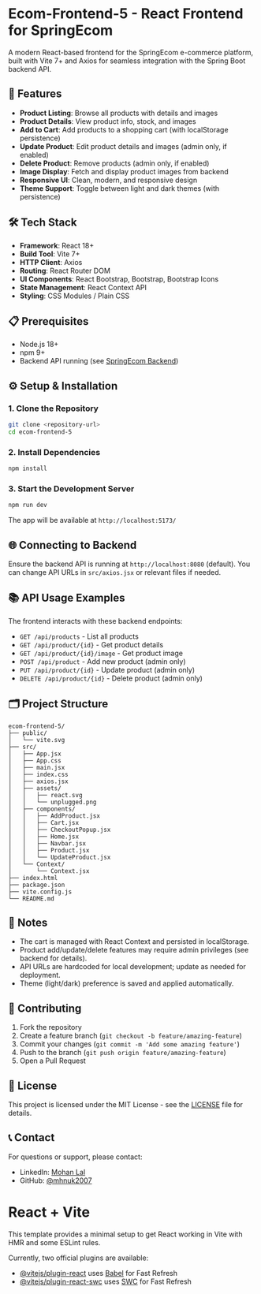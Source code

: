 # Ecom-Frontend-5 - React Frontend for SpringEcom

A modern React-based frontend for the SpringEcom e-commerce platform, built with Vite 7+ and Axios for seamless integration with the Spring Boot backend API.
## 🚀 Features

- **Product Listing**: Browse all products with details and images
- **Product Details**: View product info, stock, and images
- **Add to Cart**: Add products to a shopping cart (with localStorage persistence)
- **Update Product**: Edit product details and images (admin only, if enabled)
- **Delete Product**: Remove products (admin only, if enabled)
- **Image Display**: Fetch and display product images from backend
- **Responsive UI**: Clean, modern, and responsive design
- **Theme Support**: Toggle between light and dark themes (with persistence)
## 🛠️ Tech Stack

- **Framework**: React 18+
- **Build Tool**: Vite 7+
- **HTTP Client**: Axios
- **Routing**: React Router DOM
- **UI Components**: React Bootstrap, Bootstrap, Bootstrap Icons
- **State Management**: React Context API
- **Styling**: CSS Modules / Plain CSS
## 📋 Prerequisites

- Node.js 18+
- npm 9+
- Backend API running (see [SpringEcom Backend](../README.md))
## ⚙️ Setup & Installation

### 1. Clone the Repository
```bash
git clone <repository-url>
cd ecom-frontend-5
```

### 2. Install Dependencies
```bash
npm install
```
### 3. Start the Development Server
```bash
npm run dev
```
The app will be available at `http://localhost:5173/`
## 🌐 Connecting to Backend

Ensure the backend API is running at `http://localhost:8080` (default). You can change API URLs in `src/axios.jsx` or relevant files if needed.
## 📚 API Usage Examples

The frontend interacts with these backend endpoints:

- `GET /api/products` - List all products
- `GET /api/product/{id}` - Get product details
- `GET /api/product/{id}/image` - Get product image
- `POST /api/product` - Add new product (admin only)
- `PUT /api/product/{id}` - Update product (admin only)
- `DELETE /api/product/{id}` - Delete product (admin only)
## 🗂️ Project Structure

```
ecom-frontend-5/
├── public/
│   └── vite.svg
├── src/
│   ├── App.jsx
│   ├── App.css
│   ├── main.jsx
│   ├── index.css
│   ├── axios.jsx
│   ├── assets/
│   │   ├── react.svg
│   │   └── unplugged.png
│   ├── components/
│   │   ├── AddProduct.jsx
│   │   ├── Cart.jsx
│   │   ├── CheckoutPopup.jsx
│   │   ├── Home.jsx
│   │   ├── Navbar.jsx
│   │   ├── Product.jsx
│   │   └── UpdateProduct.jsx
│   └── Context/
│       └── Context.jsx
├── index.html
├── package.json
├── vite.config.js
└── README.md
```

## 📝 Notes

- The cart is managed with React Context and persisted in localStorage.
- Product add/update/delete features may require admin privileges (see backend for details).
- API URLs are hardcoded for local development; update as needed for deployment.
- Theme (light/dark) preference is saved and applied automatically.
## 🤝 Contributing

1. Fork the repository
2. Create a feature branch (`git checkout -b feature/amazing-feature`)
3. Commit your changes (`git commit -m 'Add some amazing feature'`)
4. Push to the branch (`git push origin feature/amazing-feature`)
5. Open a Pull Request
## 📝 License

This project is licensed under the MIT License - see the [LICENSE](../LICENSE) file for details.

## 📞 Contact

For questions or support, please contact:
- LinkedIn: [Mohan Lal](https://www.linkedin.com/in/mohan-lal-b79790126/)
- GitHub: [@mhnuk2007](https://github.com/mhnuk2007)
# React + Vite

This template provides a minimal setup to get React working in Vite with HMR and some ESLint rules.

Currently, two official plugins are available:

- [@vitejs/plugin-react](https://github.com/vitejs/vite-plugin-react/blob/main/packages/plugin-react/README.md) uses [Babel](https://babeljs.io/) for Fast Refresh
- [@vitejs/plugin-react-swc](https://github.com/vitejs/vite-plugin-react-swc) uses [SWC](https://swc.rs/) for Fast Refresh
